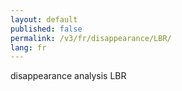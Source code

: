 ```yaml
---
layout: default
published: false
permalink: /v3/fr/disappearance/LBR/
lang: fr
---
```


disappearance analysis LBR
